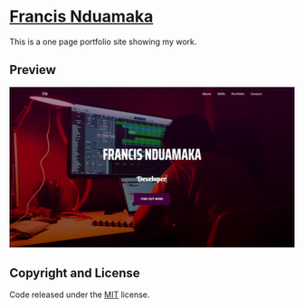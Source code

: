 # [Francis Nduamaka](https://github.com/Bastieno/portfolio-site)

This is a one page portfolio site showing my work.

## Preview

![Portfolio Preview](https://raw.githubusercontent.com/Bastieno/portfolio-site/master/img/preview.png)

## Copyright and License

Code released under the [MIT](https://github.com/Bastieno/portfolio-site/blob/master/LICENSE) license.
